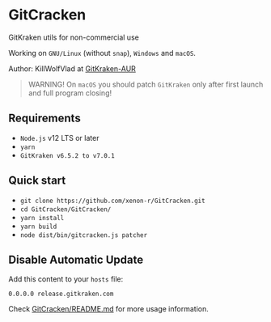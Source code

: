 # GitCracken
GitKraken utils for non-commercial use

Working on `GNU/Linux` (without `snap`), `Windows` and `macOS`.

Author: KillWolfVlad at [GitKraken-AUR](https://github.com/KillWolfVlad/GitKraken-AUR)

> WARNING! On `macOS` you should patch `GitKraken` only after first launch and full program closing!

## Requirements

- `Node.js` v12 LTS or later
- `yarn`
- `GitKraken v6.5.2 to v7.0.1`

## Quick start

- `git clone https://github.com/xenon-r/GitCracken.git`
- `cd GitCracken/GitCracken/`
- `yarn install`
- `yarn build`
- `node dist/bin/gitcracken.js patcher`

## Disable Automatic Update

Add this content to your `hosts` file:

```text
0.0.0.0 release.gitkraken.com
```

Check [GitCracken/README.md](https://github.com/5cr1pt/GitCracken/blob/master/GitCracken/README.md) for more usage information.

